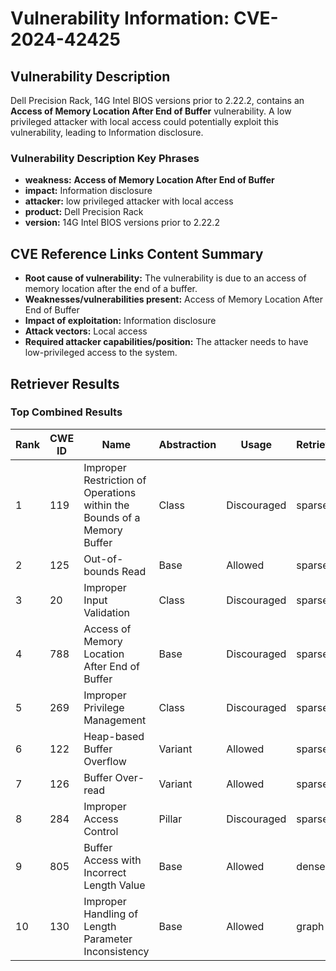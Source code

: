 # Vulnerability Information: CVE-2024-42425

## Vulnerability Description
Dell Precision Rack, 14G Intel BIOS versions prior to 2.22.2, contains an **Access of Memory Location After End of Buffer** vulnerability. A low privileged attacker with local access could potentially exploit this vulnerability, leading to Information disclosure.

### Vulnerability Description Key Phrases
- **weakness:** **Access of Memory Location After End of Buffer**
- **impact:** Information disclosure
- **attacker:** low privileged attacker with local access
- **product:** Dell Precision Rack
- **version:** 14G Intel BIOS versions prior to 2.22.2

## CVE Reference Links Content Summary
- **Root cause of vulnerability:** The vulnerability is due to an access of memory location after the end of a buffer.
- **Weaknesses/vulnerabilities present:** Access of Memory Location After End of Buffer
- **Impact of exploitation:** Information disclosure
- **Attack vectors:** Local access
- **Required attacker capabilities/position:** The attacker needs to have low-privileged access to the system.

## Retriever Results

### Top Combined Results

| Rank | CWE ID | Name | Abstraction | Usage  | Retrievers | Individual Scores |
|------|--------|------|-------------|-------|------------|-------------------|
| 1 | 119 | Improper Restriction of Operations within the Bounds of a Memory Buffer | Class | Discouraged | sparse | 0.325 |
| 2 | 125 | Out-of-bounds Read | Base | Allowed | sparse | 0.261 |
| 3 | 20 | Improper Input Validation | Class | Discouraged | sparse | 0.254 |
| 4 | 788 | Access of Memory Location After End of Buffer | Base | Discouraged | sparse | 0.242 |
| 5 | 269 | Improper Privilege Management | Class | Discouraged | sparse | 0.239 |
| 6 | 122 | Heap-based Buffer Overflow | Variant | Allowed | sparse | 0.238 |
| 7 | 126 | Buffer Over-read | Variant | Allowed | sparse | 0.234 |
| 8 | 284 | Improper Access Control | Pillar | Discouraged | sparse | 0.232 |
| 9 | 805 | Buffer Access with Incorrect Length Value | Base | Allowed | dense | 0.618 |
| 10 | 130 | Improper Handling of Length Parameter Inconsistency | Base | Allowed | graph | 0.003 |

